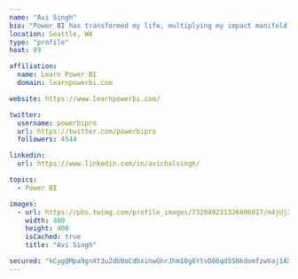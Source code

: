 ```yaml
---
name: "Avi Singh"
bio: "Power BI has transformed my life, multiplying my impact manifold. Now I am on a mission to spread the word and share the knowledge"
location: Seattle, WA
type: "profile"
heat: 89

affiliation:
  name: Learn Power BI
  domain: learnpowerbi.com

website: https://www.learnpowerbi.com/

twitter:
  username: powerbipro
  url: https://twitter.com/powerbipro
  followers: 4544

linkedin:
  url: https://www.linkedin.com/in/avichalsingh/

topics:
  - Power BI

images:
  - url: https://pbs.twimg.com/profile_images/732049231326806017/m4jUj2Lu_400x400.jpg
    width: 400
    height: 400
    isCached: true
    title: "Avi Singh"

secured: "kCygQMpa9gnXt3u2dU0oCdbxinwGhrJhmIOg8YtvD86qdSSNkdomfzwVaj1AXTKN6J1LHLr1mBk0ZCsQeEMvAiTUSqIji6WaM3kGxez96yw4jlsEWEoeVxnya6Kj2F4byQnemCLjIoGImc73uvER4Dp/oMLPEQN5hNx35VOrzs53sw0UINHMUcBn3mcfeWwr+uAuvGRUoQFTUembXSHsPKkt53PFeNWLgHnMJGJpfaPVegJLCP3DlKNVetlH2BFfA9QlhEksq0oFTmEeOwOkhaPzw919sy//YM5CUYAgWVXfGDtQ8dYr+pKqnQpG1AVFGirxYva5pXEN4m5pskySXlZ6RL91HQlimoY401cYauMtLChAP8VtEZKumVD0HMcLzqrOnchGgrbor/k/LRCLUkPSsyXV1eyZIx/YEu/bh+Y=;b2llZOdDSecyWDAW4Z5Ndw=="
---
```


